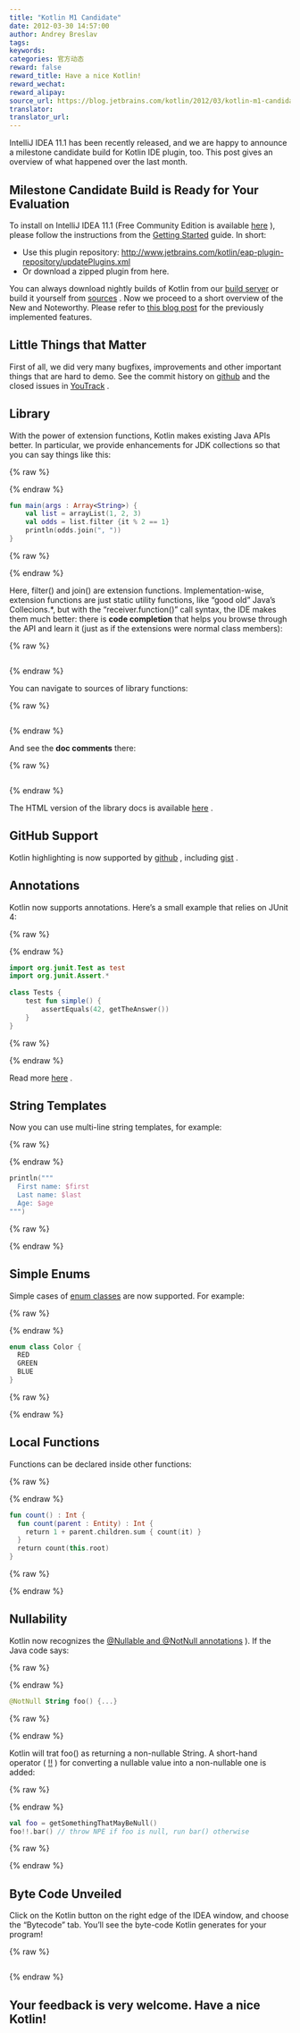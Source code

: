 ```yaml
---
title: "Kotlin M1 Candidate"
date: 2012-03-30 14:57:00
author: Andrey Breslav
tags:
keywords:
categories: 官方动态
reward: false
reward_title: Have a nice Kotlin!
reward_wechat:
reward_alipay:
source_url: https://blog.jetbrains.com/kotlin/2012/03/kotlin-m1-candidate/
translator:
translator_url:
---
```


IntelliJ IDEA 11.1 has been recently released, and we are happy to announce a milestone candidate build for Kotlin IDE plugin, too. This post gives an overview of what happened over the last month.
## Milestone Candidate Build is Ready for Your Evaluation

To install on IntelliJ IDEA 11.1 (Free Community Edition is available [here](http://www.jetbrains.com/idea/) ), please follow the instructions from the [Getting Started](http://confluence.jetbrains.net/display/Kotlin/Getting+Started) guide. In short:

* Use this plugin repository: http://www.jetbrains.com/kotlin/eap-plugin-repository/updatePlugins.xml
* Or download a zipped plugin from here.

You can always download nightly builds of Kotlin from our [build server](http://teamcity.jetbrains.com/viewLog.html?buildId=lastSuccessful&tab=artifacts&buildTypeId=bt345) or build it yourself from [sources](https://github.com/jetbrains/kotlin) .
Now we proceed to a short overview of the New and Noteworthy. Please refer to [this blog post](http://blog.jetbrains.com/kotlin/2012/01/the-road-ahead/) for the previously implemented features.<span id="more-440"></span>
## Little Things that Matter

First of all, we did very many bugfixes, improvements and other important things that are hard to demo. See the commit history on [github](https://github.com/JetBrains/kotlin/commits/) and the closed issues in [YouTrack](http://youtrack.jetbrains.com/issues/KT?q=resolved+date%3A+2012-02-14+..+2012-03-31) .
## Library

With the power of extension functions, Kotlin makes existing Java APIs better. In particular, we provide enhancements for JDK collections so that you can say things like this:

{% raw %}
<p></p>
{% endraw %}

```kotlin
fun main(args : Array<String>) {
    val list = arrayList(1, 2, 3)
    val odds = list.filter {it % 2 == 1}
    println(odds.join(", "))
}
```

{% raw %}
<p></p>
{% endraw %}

Here, filter() and join() are extension functions.
Implementation-wise, extension functions are just static utility functions, like “good old” Java’s Collecions.*, but with the “receiver.function()” call syntax, the IDE makes them much better: there is **code completion** that helps you browse through the API and learn it (just as if the extensions were normal class members):

{% raw %}
<p><a href="https://i1.wp.com/blog.jetbrains.com/kotlin/files/2012/03/Extensions.png"><img alt="" class="alignnone size-medium wp-image-483" data-recalc-dims="1" sizes="(max-width: 259px) 100vw, 259px" src="https://i1.wp.com/blog.jetbrains.com/kotlin/files/2012/03/Extensions.png?resize=259%2C300&amp;ssl=1" srcset="https://i1.wp.com/blog.jetbrains.com/kotlin/files/2012/03/Extensions.png?resize=259%2C300&amp;ssl=1 259w, https://i1.wp.com/blog.jetbrains.com/kotlin/files/2012/03/Extensions.png?w=663&amp;ssl=1 663w"/></a></p>
{% endraw %}

You can navigate to sources of library functions:

{% raw %}
<p><a href="https://i2.wp.com/blog.jetbrains.com/kotlin/files/2012/03/Navigation-2.png"><img alt="" class="alignnone size-full wp-image-485" data-recalc-dims="1" sizes="(max-width: 501px) 100vw, 501px" src="https://i2.wp.com/blog.jetbrains.com/kotlin/files/2012/03/Navigation-2.png?resize=501%2C144&amp;ssl=1" srcset="https://i2.wp.com/blog.jetbrains.com/kotlin/files/2012/03/Navigation-2.png?resize=300%2C86&amp;ssl=1 300w, https://i2.wp.com/blog.jetbrains.com/kotlin/files/2012/03/Navigation-2.png?w=501&amp;ssl=1 501w"/></a></p>
{% endraw %}

And see the **doc comments** there:

{% raw %}
<p><a href="https://i0.wp.com/blog.jetbrains.com/kotlin/files/2012/03/println.png"><img alt="" class="alignnone size-full wp-image-486" data-recalc-dims="1" sizes="(max-width: 476px) 100vw, 476px" src="https://i0.wp.com/blog.jetbrains.com/kotlin/files/2012/03/println.png?resize=476%2C297&amp;ssl=1" srcset="https://i0.wp.com/blog.jetbrains.com/kotlin/files/2012/03/println.png?resize=300%2C187&amp;ssl=1 300w, https://i0.wp.com/blog.jetbrains.com/kotlin/files/2012/03/println.png?w=476&amp;ssl=1 476w"/></a></p>
{% endraw %}

The HTML version of the library docs is available [here](http://jetbrains.github.com/kotlin/versions/snapshot/apidocs/index.html) .
## GitHub Support

Kotlin highlighting is now supported by [github](https://github.com/JetBrains/kotlin/blob/master/libraries/stdlib/test/CollectionTest.kt) , including [gist](https://gist.github.com/2234718) .
## Annotations

Kotlin now supports annotations. Here’s a small example that relies on JUnit 4:

{% raw %}
<p></p>
{% endraw %}

```kotlin
import org.junit.Test as test
import org.junit.Assert.*
 
class Tests {
    test fun simple() {
        assertEquals(42, getTheAnswer())
    }
}
```

{% raw %}
<p></p>
{% endraw %}

Read more [here](http://confluence.jetbrains.net/display/Kotlin/Annotations) .
## String Templates

Now you can use multi-line string templates, for example:

{% raw %}
<p></p>
{% endraw %}

```kotlin
println("""
  First name: $first
  Last name: $last
  Age: $age
""")
```

{% raw %}
<p></p>
{% endraw %}

## Simple Enums

Simple cases of [enum classes](http://confluence.jetbrains.net/display/Kotlin/Enum+classes) are now supported. For example:

{% raw %}
<p></p>
{% endraw %}

```kotlin
enum class Color {
  RED
  GREEN
  BLUE
}
```

{% raw %}
<p></p>
{% endraw %}

## Local Functions

Functions can be declared inside other functions:

{% raw %}
<p></p>
{% endraw %}

```kotlin
fun count() : Int {
  fun count(parent : Entity) : Int {
    return 1 + parent.children.sum { count(it) }
  }
  return count(this.root)
}
```

{% raw %}
<p></p>
{% endraw %}

## Nullability

Kotlin now recognizes the [@Nullable and @NotNull annotations](http://www.jetbrains.com/idea/documentation/howto.html) ). If the Java code says:

{% raw %}
<p></p>
{% endraw %}

```kotlin
@NotNull String foo() {...}
```

{% raw %}
<p></p>
{% endraw %}

Kotlin will trat foo() as returning a non-nullable String.
A short-hand operator ( [!!](http://confluence.jetbrains.net/display/Kotlin/Null-safety#Null-safety-sure) ) for converting a nullable value into a non-nullable one is added:

{% raw %}
<p></p>
{% endraw %}

```kotlin
val foo = getSomethingThatMayBeNull()
foo!!.bar() // throw NPE if foo is null, run bar() otherwise
```

{% raw %}
<p></p>
{% endraw %}

## Byte Code Unveiled

Click on the Kotlin button on the right edge of the IDEA window, and choose the “Bytecode” tab. You’ll see the byte-code Kotlin generates for your program!

{% raw %}
<p><a href="https://i2.wp.com/blog.jetbrains.com/kotlin/files/2012/03/Bytecode-1.png"><img alt="" data-recalc-dims="1" src="https://i2.wp.com/blog.jetbrains.com/kotlin/files/2012/03/Bytecode-1.png?resize=640%2C312&amp;ssl=1"/></a></p>
{% endraw %}

## Your feedback is very welcome. Have a nice Kotlin!


